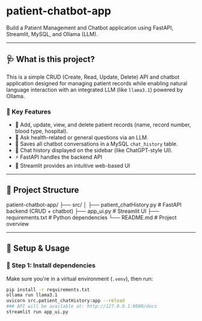# patient-chatbot-app

Build a Patient Management and Chatbot application using FastAPI, Streamlit, MySQL, and Ollama (LLM).

---

## 🩺 What is this project?

This is a simple CRUD (Create, Read, Update, Delete) API and chatbot application designed for managing patient records while enabling natural language interaction with an integrated LLM (like `llama3.1`) powered by Ollama.

### 🔧 Key Features

- 📝 Add, update, view, and delete patient records (name, record number, blood type, hospital).
- 🤖 Ask health-related or general questions via an LLM.
- 🧠 Saves all chatbot conversations in a MySQL `chat_history` table.
- 📜 Chat history displayed on the sidebar (like ChatGPT-style UI).
- ⚡ FastAPI handles the backend API
- 🎈 Streamlit provides an intuitive web-based UI

---

## 📁 Project Structure

patient-chatbot-app/
├── src/
│ ├── patient_chatHistory.py # FastAPI backend (CRUD + chatbot)
├── app_ui.py # Streamlit UI
├── requirements.txt # Python dependencies
└── README.md # Project overview

---

## 🚀 Setup & Usage

### 🔹 Step 1: Install dependencies

Make sure you're in a virtual environment (`.venv`), then run:

```bash
pip install -r requirements.txt
ollama run llama3.1
uvicorn src.patient_chatHistory:app --reload
### API will be available at: http://127.0.0.1:8000/docs
streamlit run app_ui.py
